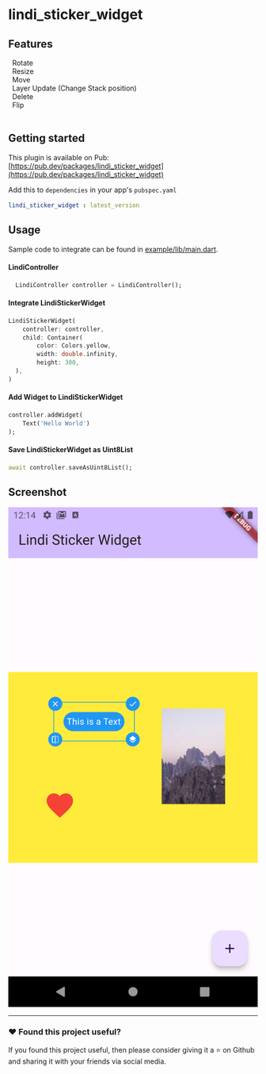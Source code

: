 # lindi_sticker_widget

## Features

&nbsp; Rotate </br>
&nbsp; Resize</br>
&nbsp; Move</br>
&nbsp; Layer Update (Change Stack position)</br>
&nbsp; Delete</br>
&nbsp; Flip
<br>
<br>

## Getting started

This plugin is available on Pub: [https://pub.dev/packages/lindi_sticker_widget](https://pub.dev/packages/lindi_sticker_widget)

Add this to `dependencies` in your app's `pubspec.yaml`

```yaml
lindi_sticker_widget : latest_version
```

## Usage

Sample code to integrate can be found in [example/lib/main.dart](example/lib/main.dart).

#### LindiController

```dart
  LindiController controller = LindiController();
```

#### Integrate LindiStickerWidget

```dart
LindiStickerWidget(
    controller: controller,
    child: Container(
        color: Colors.yellow,
        width: double.infinity,
        height: 300,
  ),
)
```

#### Add Widget to LindiStickerWidget

```dart
controller.addWidget(
    Text('Hello World')
);
```

#### Save LindiStickerWidget as Uint8List

```dart
await controller.saveAsUint8List();
```

## Screenshot

![Demo](/example/assets/Screenshot_1694168087.png)

***

### :heart:  Found this project useful?

If you found this project useful, then please consider giving it a :star:  on Github and sharing it with your friends via social media.
